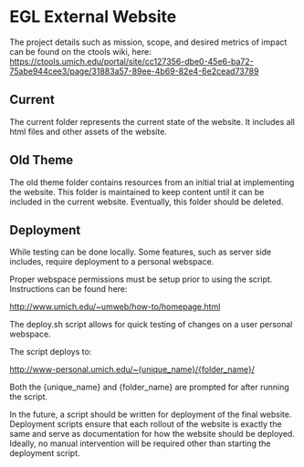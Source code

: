 EGL External Website
====================

The project details such as mission, scope, and desired metrics of impact can be found on the ctools wiki, here: https://ctools.umich.edu/portal/site/cc127356-dbe0-45e6-ba72-75abe944cee3/page/31883a57-89ee-4b69-82e4-6e2cead73789

Current
----------
The current folder represents the current state of the website. It includes all html files and other assets of the website.


Old Theme
-----------
The old theme folder contains resources from an initial trial at implementing the website. This folder is maintained to keep content until it can be included in the current website. Eventually, this folder should be deleted.

Deployment
------------
While testing can be done locally. Some features, such as server side includes, require deployment to a personal webspace.

Proper webspace permissions must be setup prior to using the script. Instructions can be found here:

http://www.umich.edu/~umweb/how-to/homepage.html

The deploy.sh script allows for quick testing of changes on a user personal webspace.

The script deploys to:

http://www-personal.umich.edu/~{unique_name}/{folder_name}/

Both the {unique_name} and {folder_name} are prompted for after running the script.

In the future, a script should be written for deployment of the final website. Deployment scripts ensure that each rollout of the website is exactly the same and serve as documentation for how the website should be deployed. Ideally, no manual intervention will be required other than starting the deployment script.
